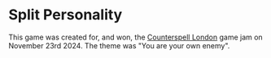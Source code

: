 # Split Personality

This game was created for, and won, the [Counterspell London](https://counterspell.hackclub.com/london) game jam on November 23rd 2024. The theme was "You are your own enemy".

